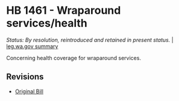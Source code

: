 # HB 1461 - Wraparound services/health
*Status: By resolution, reintroduced and retained in present status.* | [leg.wa.gov summary](https://app.leg.wa.gov/billsummary?BillNumber=1461&Year=2021)

Concerning health coverage for wraparound services.

## Revisions
* [Original Bill](1/)